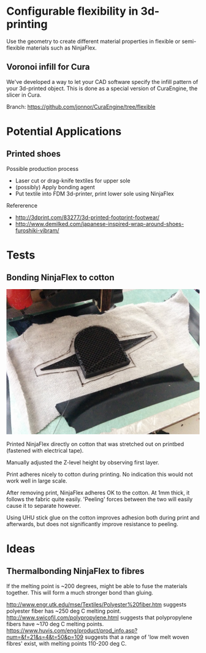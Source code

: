 
# Configurable flexibility in 3d-printing

Use the geometry to create different material properties in
flexible or semi-flexible materials such as NinjaFlex.

## Voronoi infill for Cura

We've developed a way to let your CAD software specify the infill pattern
of your 3d-printed object. This is done as a special version of CuraEngine,
the slicer in Cura.

Branch: https://github.com/jonnor/CuraEngine/tree/flexible


# Potential Applications

## Printed shoes

Possible production process

* Laser cut or drag-knife textiles for upper sole
* (possibly) Apply bonding agent
* Put textile into FDM 3d-printer, print lower sole using NinjaFlex

Refererence

* http://3dprint.com/83277/3d-printed-footprint-footwear/
* http://www.demilked.com/japanese-inspired-wrap-around-shoes-furoshiki-vibram/

# Tests

## Bonding NinjaFlex to cotton

![Ninjaflex printed onto cotton](./doc/ninjaflex-cotton-print.jpg)

Printed NinjaFlex directly on cotton that was
stretched out on printbed (fastened with electrical tape).

Manually adjusted the Z-level height by observing first layer.

Print adheres nicely to cotton during printing. No indication this would not work well in large scale.

After removing print, NinjaFlex adheres OK to the cotton. At 1mm thick, it follows the fabric quite easily.
'Peeling' forces between the two will easily cause it to separate however.
 
Using UHU stick glue on the cotton improves adhesion both during print and afterwards,
but does not significantly improve resistance to peeling.


# Ideas

## Thermalbonding NinjaFlex to fibres

If the melting point is ~200 degrees, might be able to fuse the materials together.
This will form a much stronger bond than gluing.

http://www.engr.utk.edu/mse/Textiles/Polyester%20fiber.htm suggests polyester fiber has ~250 deg C melting point.
http://www.swicofil.com/polypropylene.html suggests that polypropylene fibers have ~170 deg C melting points.
https://www.huvis.com/eng/product/prod_info.asp?num=&f=21&s=4&t=50&p=109 suggests that a range of 'low melt woven fibres' exist, with melting points 110-200 deg C.

